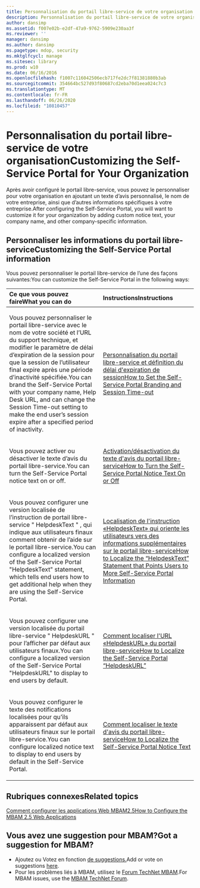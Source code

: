 ```yaml
---
title: Personnalisation du portail libre-service de votre organisation
description: Personnalisation du portail libre-service de votre organisation
author: dansimp
ms.assetid: f007e02b-e2df-47a9-9762-5909e230aa3f
ms.reviewer: ''
manager: dansimp
ms.author: dansimp
ms.pagetype: mdop, security
ms.mktglfcycl: manage
ms.sitesec: library
ms.prod: w10
ms.date: 06/16/2016
ms.openlocfilehash: f1007c116042506ecb717fe2dc7f81381880b3ab
ms.sourcegitcommit: 354664bc527d93f80687cd2eba70d1eea024c7c3
ms.translationtype: MT
ms.contentlocale: fr-FR
ms.lasthandoff: 06/26/2020
ms.locfileid: "10810457"
---
```

# <span data-ttu-id="f607b-103">Personnalisation du portail libre-service de votre organisation</span><span class="sxs-lookup"><span data-stu-id="f607b-103">Customizing the Self-Service Portal for Your Organization</span></span>


<span data-ttu-id="f607b-104">Après avoir configuré le portail libre-service, vous pouvez le personnaliser pour votre organisation en ajoutant un texte d’avis personnalisé, le nom de votre entreprise, ainsi que d’autres informations spécifiques à votre entreprise.</span><span class="sxs-lookup"><span data-stu-id="f607b-104">After configuring the Self-Service Portal, you will want to customize it for your organization by adding custom notice text, your company name, and other company-specific information.</span></span>

## <span data-ttu-id="f607b-105">Personnaliser les informations du portail libre-service</span><span class="sxs-lookup"><span data-stu-id="f607b-105">Customizing the Self-Service Portal information</span></span>


<span data-ttu-id="f607b-106">Vous pouvez personnaliser le portail libre-service de l’une des façons suivantes:</span><span class="sxs-lookup"><span data-stu-id="f607b-106">You can customize the Self-Service Portal in the following ways:</span></span>

<table>
<colgroup>
<col width="50%" />
<col width="50%" />
</colgroup>
<thead>
<tr class="header">
<th align="left"><span data-ttu-id="f607b-107">Ce que vous pouvez faire</span><span class="sxs-lookup"><span data-stu-id="f607b-107">What you can do</span></span></th>
<th align="left"><span data-ttu-id="f607b-108">Instructions</span><span class="sxs-lookup"><span data-stu-id="f607b-108">Instructions</span></span></th>
</tr>
</thead>
<tbody>
<tr class="odd">
<td align="left"><p><span data-ttu-id="f607b-109">Vous pouvez personnaliser le portail libre-service avec le nom de votre société et l’URL du support technique, et modifier le paramètre de délai d’expiration de la session pour que la session de l’utilisateur final expire après une période d’inactivité spécifiée.</span><span class="sxs-lookup"><span data-stu-id="f607b-109">You can brand the Self-Service Portal with your company name, Help Desk URL, and can change the Session Time-out setting to make the end user’s session expire after a specified period of inactivity.</span></span></p></td>
<td align="left"><p><a href="how-to-set-the-self-service-portal-branding-and-session-time-out.md" data-raw-source="[How to Set the Self-Service Portal Branding and Session Time-out](how-to-set-the-self-service-portal-branding-and-session-time-out.md)"><span data-ttu-id="f607b-110">Personnalisation du portail libre-service et définition du délai d'expiration de session</span><span class="sxs-lookup"><span data-stu-id="f607b-110">How to Set the Self-Service Portal Branding and Session Time-out</span></span></a></p></td>
</tr>
<tr class="even">
<td align="left"><p><span data-ttu-id="f607b-111">Vous pouvez activer ou désactiver le texte d’avis du portail libre-service.</span><span class="sxs-lookup"><span data-stu-id="f607b-111">You can turn the Self-Service Portal notice text on or off.</span></span></p></td>
<td align="left"><p><a href="how-to-turn-the-self-service-portal-notice-text-on-or-off.md" data-raw-source="[How to Turn the Self-Service Portal Notice Text On or Off](how-to-turn-the-self-service-portal-notice-text-on-or-off.md)"><span data-ttu-id="f607b-112">Activation/désactivation du texte d'avis du portail libre-service</span><span class="sxs-lookup"><span data-stu-id="f607b-112">How to Turn the Self-Service Portal Notice Text On or Off</span></span></a></p></td>
</tr>
<tr class="odd">
<td align="left"><p><span data-ttu-id="f607b-113">Vous pouvez configurer une version localisée de l’instruction de portail libre-service &quot; HelpdeskText &quot; , qui indique aux utilisateurs finaux comment obtenir de l’aide sur le portail libre-service.</span><span class="sxs-lookup"><span data-stu-id="f607b-113">You can configure a localized version of the Self-Service Portal &quot;HelpdeskText&quot; statement, which tells end users how to get additional help when they are using the Self-Service Portal.</span></span></p></td>
<td align="left"><p><a href="how-to-localize-the-helpdesktext-statement-that-points-users-to-more-self-service-portal-information.md" data-raw-source="[How to Localize the “HelpdeskText” Statement that Points Users to More Self-Service Portal Information](how-to-localize-the-helpdesktext-statement-that-points-users-to-more-self-service-portal-information.md)"><span data-ttu-id="f607b-114">Localisation de l'instruction «HelpdeskText» qui oriente les utilisateurs vers des informations supplémentaires sur le portail libre-service</span><span class="sxs-lookup"><span data-stu-id="f607b-114">How to Localize the “HelpdeskText” Statement that Points Users to More Self-Service Portal Information</span></span></a></p></td>
</tr>
<tr class="even">
<td align="left"><p><span data-ttu-id="f607b-115">Vous pouvez configurer une version localisée du portail libre-service &quot; HelpdeskURL &quot; pour l’afficher par défaut aux utilisateurs finaux.</span><span class="sxs-lookup"><span data-stu-id="f607b-115">You can configure a localized version of the Self-Service Portal &quot;HelpdeskURL&quot; to display to end users by default.</span></span></p></td>
<td align="left"><p><a href="how-to-localize-the-self-service-portal-helpdeskurl.md" data-raw-source="[How to Localize the Self-Service Portal “HelpdeskURL”](how-to-localize-the-self-service-portal-helpdeskurl.md)"><span data-ttu-id="f607b-116">Comment localiser l'URL «HelpdeskURL» du portail libre-service</span><span class="sxs-lookup"><span data-stu-id="f607b-116">How to Localize the Self-Service Portal “HelpdeskURL”</span></span></a></p></td>
</tr>
<tr class="odd">
<td align="left"><p><span data-ttu-id="f607b-117">Vous pouvez configurer le texte des notifications localisées pour qu’ils apparaissent par défaut aux utilisateurs finaux sur le portail libre-service.</span><span class="sxs-lookup"><span data-stu-id="f607b-117">You can configure localized notice text to display to end users by default in the Self-Service Portal.</span></span></p></td>
<td align="left"><p><a href="how-to-localize-the-self-service-portal-notice-text.md" data-raw-source="[How to Localize the Self-Service Portal Notice Text](how-to-localize-the-self-service-portal-notice-text.md)"><span data-ttu-id="f607b-118">Comment localiser le texte d'avis du portail libre-service</span><span class="sxs-lookup"><span data-stu-id="f607b-118">How to Localize the Self-Service Portal Notice Text</span></span></a></p></td>
</tr>
</tbody>
</table>

 



## <span data-ttu-id="f607b-119">Rubriques connexes</span><span class="sxs-lookup"><span data-stu-id="f607b-119">Related topics</span></span>


[<span data-ttu-id="f607b-120">Comment configurer les applications Web MBAM2.5</span><span class="sxs-lookup"><span data-stu-id="f607b-120">How to Configure the MBAM 2.5 Web Applications</span></span>](how-to-configure-the-mbam-25-web-applications.md)

 

## <span data-ttu-id="f607b-121">Vous avez une suggestion pour MBAM?</span><span class="sxs-lookup"><span data-stu-id="f607b-121">Got a suggestion for MBAM?</span></span>
- <span data-ttu-id="f607b-122">Ajoutez ou Votez en fonction [de suggestions.](http://mbam.uservoice.com/forums/268571-microsoft-bitlocker-administration-and-monitoring)</span><span class="sxs-lookup"><span data-stu-id="f607b-122">Add or vote on suggestions [here](http://mbam.uservoice.com/forums/268571-microsoft-bitlocker-administration-and-monitoring).</span></span> 
- <span data-ttu-id="f607b-123">Pour les problèmes liés à MBAM, utilisez le [Forum TechNet MBAM](https://social.technet.microsoft.com/Forums/home?forum=mdopmbam).</span><span class="sxs-lookup"><span data-stu-id="f607b-123">For MBAM issues, use the [MBAM TechNet Forum](https://social.technet.microsoft.com/Forums/home?forum=mdopmbam).</span></span> 





